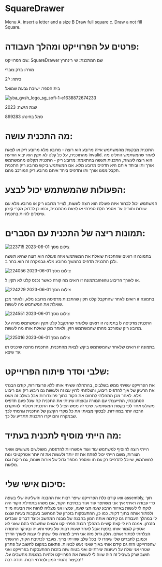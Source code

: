 # SquareDrawer
Menu
A. insert a letter and a size
B Draw full square
c. Draw a not fill Square.
# פרטים על הפרוייקט ומהלך העבודה:
שם הפרוייקט: SquareDrawer
שם המתכנת: שי רינהרץ

מורה: ברק צוברי 

כיתה: י'2

בית הספר: ישיבת גבעת שמואל

![yba_gvsh_logo_sg_sofi-1-e1638872674233](https://github.com/baraksu/SquareDrawer/assets/131433824/cd878c8c-0c57-468f-bb54-82f0e40d1156)

שנת הגשה: 2023

סמל בחינה: 899283
# מה התכנית עושה: 
התכנית מבקשת מהמשתמש איזה מרובע הוא רוצה - מרובע מלא מרובע ריק או לצאת מהתוכנית, על כל קלט לא תקין הוא יביא הודעת invalid.
לאחר שהמשתמש החליט מה הוא רוצה לעשות, התכנית תעשה בהתאמה: מרובע ריק - התכנית תקלוט מהמשתמש אורך ותו וביחד איתם היא תדפיס מרובע מלא.
אם המשתמש ביקש מרובע ריק התכנית תקבל ממנו אורך ותו ותדפיס ביחד איתם מרובע ריק המורכב מהם. 
# הפעולות שהמשתמש יכול לבצע:
המשתמש יכול לבחור איזה פעולה הוא רוצה לעשות, לצייר מרובע ריק או מרובע מלא עם שורות ותורים עד מספר תלת ספרתי או לצאת מהתכנית, וכמו כן לבדוק 
מקרי קיצון שיכולים להיות בתכנית.
# תמונות ריצה של התכנית עם הסברים:

![צילום מסך 2023-06-01 223715](https://github.com/baraksu/SquareDrawer/assets/131433824/795ed621-e0af-4b27-be8d-0063b3b8a630)

בתמונה זו רואים שהתכנית שואלת את המשתמש איזה פעולה הוא רוצה שהיא תעשה במקרה זה הוא בחר בa ולכן התכנית תדפיס בהמשך מרובע מלא.

![צילום מסך 2023-06-01 224056](https://github.com/baraksu/SquareDrawer/assets/131433824/31fa1cab-539b-4d56-b19c-dae5d71377b1)

בתמונה זו רואים מה קורה כאשר נכנס קלט לא תקין לmenu או לאורך הריבוע.

![צילום מסך 2023-06-01 224229](https://github.com/baraksu/SquareDrawer/assets/131433824/de0ca0a8-0c62-4e0b-b3f8-14ff6fdbddb9)

בתמונה זו רואים לאחר שהתקבל קלט תקין שהתכנית מדפיסה מרובע מלא, ולאחר מכן שואלת את המשתמש מה לעשות.

![צילום מסך 2023-06-01 224551](https://github.com/baraksu/SquareDrawer/assets/131433824/df529d0a-602b-4e8b-90ec-741ab3688087)

בתמונה זו רואים שלאחר שהתקבל קלט תקין והמשתמש מורה על b התכנית מדפיסה מרובע ריק שמורכב מהתו שהמשתמש הזין, ולאחר מכן שואלת אותו מה לעשות.

![צילום מסך 2023-06-01 225016](https://github.com/baraksu/SquareDrawer/assets/131433824/604999c4-3373-4058-aaff-855d074a3d28)

בתמונה זו רואים שלאחר שהמשתמש ביקש לצאת מהתכנית, התכנית מחכה שיכניס תו עד שיצא.

# שלבי וסדר פיתוח הפרוייקט:
את הפרוייקט עשיתי ממש בשלבים, בהתחלה עשיתי אותו ללא פרוצדורות, קודם הבנתי את הרעיון של איך להדפיס ריבוע, והצלחתי לרוץ עם זה ולעשות גם ריבוע ריק וגם ריבוע מלא.
לאחר מכן התחלתי לתחום את הקוד בתוך פרוצדורות אבל בשלב זה מעט הסתבכתי, התייעצתי עם המורה ובעצתו שיניתי את התכנית קח שכל פעם תדפיס משולש אחד לפי בקשת המשתמש.
שינוי זה ממש הציל לי את התכנית ויכולתי להתקדם הרבה יותר במהירות. לבסוף מצאתי את כל מקרי הקיצון של התכנית וגרמתי לכך שבמקרה והם יקרו התכנית תתריע על כך.
# מה הייתי מוסיף לתכנית בעתיד:
הייתי רוצה להוסיף למשתמש עוד ועוד אפשרויות להדפסה, משולשים משושים ושאר הצורות, משם הייתי יכול לפתח את זה יותר ולעשות את זה יותר אטרקטיבי ונוח למשתמש, שיוכל
להדפיס רק עם תו ומספר מספר גדול של צורות שונות, גם ריקות וגם מלאות.
# סיכום אישי שלי:
וואו קודם כלת הפרוייקט שיפר רבות את ההבנה והשליטה שלי בשפה assembly, תוך כדי עבודה ראיתי איך אני משתפר עוד ועוד בכתיבת הקוד, אם משהו בתחילת הקוד היה לוקח לי 
לעשות באיזור הרבע שעה חצי שעה, עכשיו אני מצליח לזהות את הבעיה מייד ולפתור אותה בתוך דקות. כמו כן, ההתעסקות בזכרון של המחשב בעקבות בעיות שצצו לי במהלך העבודה
גם קידמה אותה המון בהבנה של מבנה המחשב וכיצד דברים עובדים בזכרון. אמנם היו לי קצת קשיים במהלך הכנת הפרוייקט ורגעים שחשבתי בהם שאני לא אספיק לגמור אותו בזמןת אבל
לאחר שעות רבות של ניסוי ותעייה ובעיקר התמדה הצלחתי לפתור אותם. חלק גדול מזה אני חייב למורה שלי שנתן לי עצות לאורך הדרך וכמובן לחברים שלי שעזרו לי בכל שלב שהייתי 
צריך.
מעבר לכתיבת הקוד, הרגשתי שהפרוייקט הזה גם קידם אותי באיך שאני ניגש לבעיות. פתאום במקום לחשוב על פתרון שטחי אני עולה על רעיונות יצירתיים ואני בטוח שזה בזכות ההתעסקות
בפרוייקט ואני חושב שרק בשביל זה היה שווה לי לעשות את הפרוייקט ולהיות במגמת מחשבים על. בקיצור נהנתי המון ולמדתי רבות. תודה רבה!!
